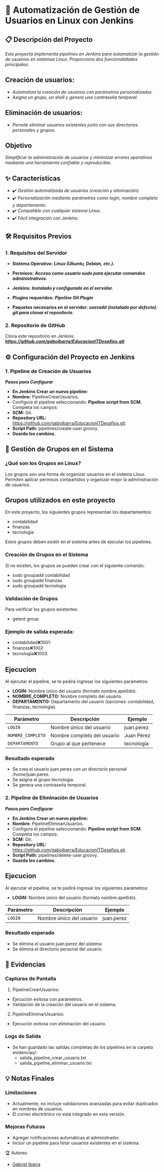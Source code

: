 
# 🚀 **Automatización de Gestión de Usuarios en Linux con Jenkins**

## 📋 Descripción del Proyecto

*Este proyecto implementa pipelines en Jenkins para automatizar la gestión de usuarios en sistemas Linux. Proporciona dos funcionalidades principales:*

## **Creación de usuarios:**

- *Automatiza la creación de usuarios con parámetros personalizados.*
- *Asigna un grupo, un shell y genera una contraseña temporal.*

## **Eliminación de usuarios:**

- *Permite eliminar usuarios existentes junto con sus directorios personales y grupos.*

## **Objetivo**
*Simplificar la administración de usuarios y minimizar errores operativos mediante una herramienta confiable y reproducible.*

## ✨ **Características**
 * ✔️ *Gestión automatizada de usuarios (creación y eliminación).*
 * ✔️ *Personalización mediante parámetros como login, nombre completo y departamento.*
 * ✔️ *Compatible con cualquier sistema Linux.*
 * ✔️ *Fácil integración con Jenkins.*

## 🛠️ Requisitos Previos
### 1. Requisitos del Servidor
* **Sistema Operativo:**  ***Linux (Ubuntu, Debian, etc.).***
* **Permisos:**  ***Acceso como usuario sudo para ejecutar comandos administrativos.***

* **Jenkins:**
***Instalado y configurado en el servidor.***
* **Plugins requeridos:**
***Pipeline***
***Git Plugin***

* **Paquetes necesarios en el servidor:**
***useradd (instalado por defecto).***
***git para clonar el repositorio.***

### 2. Repositorio de GitHub
Clona este repositorio en Jenkins:
***https://github.com/gaboibarra/EducacionITDesafios.git***

## ⚙️ Configuración del Proyecto en Jenkins
### 1. Pipeline de Creación de Usuarios
***Pasos para Configurar***
* **En Jenkins Crear un nuevo pipeline:**
* **Nombre:** PipelineCrearUsuarios.
* Configura el pipeline seleccionando: **Pipeline script from SCM.**
Completa los campos:
* **SCM:** Git.
* **Repository URL:** https://github.com/gaboibarra/EducacionITDesafios.git.
* **Script Path:** pipelines/create-user.groovy.
* **Guarda los cambios.**

## 👥 Gestión de Grupos en el Sistema

### ¿Qué son los Grupos en Linux?
Los grupos son una forma de organizar usuarios en el sistema Linux. Permiten aplicar permisos compartidos y organizar mejor la administración de usuarios.

## Grupos utilizados en este proyecto
En este proyecto, los siguientes grupos representan los departamentos:
* contabilidad
* finanzas
* tecnologia
  
Estos grupos deben existir en el sistema antes de ejecutar los pipelines.

### Creación de Grupos en el Sistema
Si no existen, los grupos se pueden crear con el siguiente comando:

* sudo groupadd contabilidad
* sudo groupadd finanzas
* sudo groupadd tecnologia

### Validación de Grupos
Para verificar los grupos existentes:

* getent group
### Ejemplo de salida esperada:

* contabilidad:x:1001:
* finanzas:x:1002:
* tecnologia:x:1003:



























## Ejecucion
Al ejecutar el pipeline, se te pedirá ingresar los siguientes parámetros:

* **LOGIN:** Nombre único del usuario (formato nombre.apellido).
* **NOMBRE_COMPLETO:** Nombre completo del usuario.
* **DEPARTAMENTO:** Departamento del usuario (opciones: contabilidad, finanzas, tecnologia).

| Parámetro       | Descripción                 | Ejemplo        |
|-----------------|-----------------------------|----------------|
| `LOGIN`         | Nombre único del usuario    | juan.perez     |
| `NOMBRE_COMPLETO` | Nombre completo del usuario | Juan Pérez     |
| `DEPARTAMENTO`  | Grupo al que pertenece      | tecnologia     |

### Resultado esperado
* Se crea el usuario juan.perez con un directorio personal /home/juan.perez.
* Se asigna al grupo tecnologia.
* Se genera una contraseña temporal.

### 2. Pipeline de Eliminación de Usuarios
***Pasos para Configurar***
* **En Jenkins Crear un nuevo pipeline:**
* **Nombre:** PipelineEliminarUsuarios.
* Configura el pipeline seleccionando: **Pipeline script from SCM.**
Completa los campos:
* **SCM:** Git.
* **Repository URL:** https://github.com/gaboibarra/EducacionITDesafios.git.
* **Script Path:** pipelines/delete-user.groovy.
* **Guarda los cambios.**

## Ejecucion
Al ejecutar el pipeline, se te pedirá ingresar los siguientes parámetros:

* **LOGIN:** Nombre único del usuario (formato nombre.apellido).

| Parámetro       | Descripción                 | Ejemplo        |
|-----------------|-----------------------------|----------------|
| `LOGIN`         | Nombre único del usuario    | juan.perez     |

### Resultado esperado
* Se elimina el usuario juan.perez del sistema
* Se elimina el directorio personal del usuario

## 📂 Evidencias
### Capturas de Pantalla
1. PipelineCrearUsuarios:
* Ejecución exitosa con parámetros.
* Validación de la creación del usuario en el sistema.

2. PipelineEliminarUsuarios:
* Ejecución exitosa con eliminación del usuario.
  
### Logs de Salida
* Se han guardado las salidas completas de los pipelines en la carpeta evidencias/:
  * salida_pipeline_crear_usuario.txt
  * salida_pipeline_eliminar_usuario.txt

## 💡 Notas Finales
### Limitaciones
* Actualmente, no incluye validaciones avanzadas para evitar duplicados en nombres de usuarios.
* El correo electrónico no está integrado en esta versión.
  
### Mejoras Futuras
* Agregar notificaciones automáticas al administrador.
* Incluir un pipeline para listar usuarios existentes en el sistema.

🏆 Autores
* [Gabriel Ibarra](https://github.com/gaboibarra)

  
